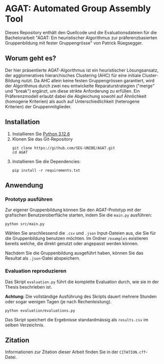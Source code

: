 # AGAT: Automated Group Assembly Tool

Dieses Repository enthält den Quellcode und die Evaluationsdateien für die Bachelorarbeit "AGAT: Ein heuristischer Algorithmus zur präferenzbasierten Gruppenbildung mit fester Gruppengrösse" von Patrick Rüegsegger.

## Worum geht es?

Der hier präsentierte AGAT-Algorithmus ist ein heuristischer Lösungsansatz, der agglomeratives hierarchisches Clustering (AHC) für eine initiale Cluster-Bildung nutzt. Da AHC allein keine festen Gruppengrössen garantiert, wird der Algorithmus durch zwei neu entwickelte Reparaturstrategien ("merge" und "break") ergänzt, um diese strikte Anforderung zu erfüllen. Ein Präferenzmodell erlaubt dabei die Abgleichung sowohl auf Ähnlichkeit (homogene Kriterien) als auch auf Unterschiedlichkeit (heterogene Kriterien) der Gruppenmitglieder.


## Installation

1. Installieren Sie [Python 3.12.6](https://www.python.org/downloads/release/python-3126/)
 2. Klonen Sie das Git-Repository
	```
	git clone https://github.com/SEG-UNIBE/AGAT.git
	cd AGAT
	```
 3. Installieren Sie die Dependencies:
	```
	pip install -r requirements.txt
	```

## Anwendung

### Prototyp ausführen
Zur eigener Gruppenbildung können Sie den AGAT-Prototyp mit der grafischen Benutzeroberfläche starten, indem Sie die `main.py` ausführen:
```
python src/main.py
```
Wählen Sie anschliessend die `.csv` und `.json` Input-Dateien aus, die Sie für die Gruppenbildung benutzen möchten. Im Ordner `/examples` existieren bereits welche, die direkt genutzt oder angepasst werden können.

Nachdem Sie die Gruppenbildung ausgeführt haben, können Sie das Resultat als `.json`-Datei abspeichern.


### Evaluation reproduzieren

Das Skript `evaluation.py` führt die komplette Evaluation durch, wie sie in der Thesis beschrieben ist.

**Achtung:** Die vollständige Ausführung des Skripts dauert mehrere Stunden oder sogar wenigen Tagen (je nach Rechenleistung).
```
python evaluation/evaluations.py
```
Das Skript speichert die Ergebnisse standardmässig als `results.csv` im selben Verzeichnis.

## Zitation

Informationen zur Zitation dieser Arbeit finden Sie in der `CITATION.cff`-Datei.
